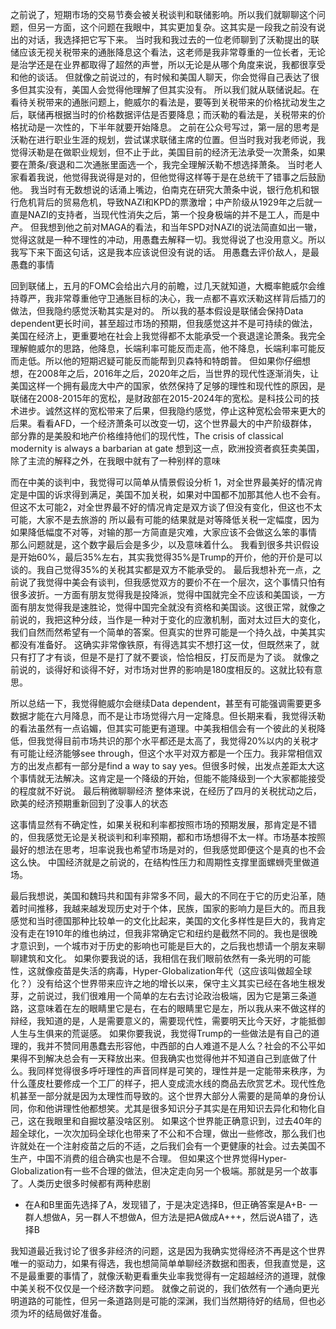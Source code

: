 之前说了，短期市场的交易节奏会被关税谈判和联储影响。所以我们就聊聊这个问题，但另一方面，这个问题在我眼中，其实更加复杂。这其实是一段我之前没有说出的对话，我选择把它写下来。
当时我和我过去的一位老师聊到了沃勒提出的联储应该无视关税带来的通胀降息这个看法，这老师是我非常尊重的一位长者，无论是治学还是在业界都取得了超然的声誉，所以无论是从哪个角度来说，我都很享受和他的谈话。
但就像之前说过的，有时候和美国人聊天，你会觉得自己表达了很多但其实没有，美国人会觉得他理解了但其实没有。
所以我们就从联储说起。在看待关税带来的通胀问题上，鲍威尔的看法是，要等到关税带来的价格扰动发生之后，联储再根据当时的价格数据评估是否要降息；而沃勒的看法是，关税带来的价格扰动是一次性的，下半年就要开始降息。
之前在公众号写过，第一层的思考是沃勒在进行职业生涯的规划，尝试谋求联储主席的位置。但当时我对我老师说，我觉得沃勒是在做职业规划，但不止于此，美国目前的经济无法承受一次萧条，如果要在萧条/衰退和二次通胀里面选一个，我完全理解沃勒不想选择萧条。
当时老人家看着我说，他觉得我说得是对的，但他觉得这样等于是在总统干了错事之后鼓励他。
我当时有无数想说的话涌上嘴边，伯南克在研究大萧条中说，银行危机和银行危机背后的贸易危机，导致NAZI和KPD的票激增；中产阶级从1929年之后就一直是NAZI的支持者，当现代性消失之后，第一个投身极端的并不是工人，而是中产。
但我想到他之前对MAGA的看法，和当年SPD对NAZI的说法简直如出一辙，觉得这就是一种不理性的冲动，用愚蠢去解释一切。我觉得说了也没用意义。所以我写下来下面这句话，这是我本应该说但没有说的话。
用愚蠢去评价敌人，是最愚蠢的事情

回到联储上，五月的FOMC会给出六月的前瞻，过几天就知道，大概率鲍威尔会维持尊严，我非常尊重他守卫通胀目标的决心，我一点都不喜欢沃勒这样背后插刀的做法，但我隐约感觉沃勒其实是对的。
所以我的基本假设是联储会保持Data dependent更长时间，甚至超过市场的预期，但我感觉这并不是可持续的做法，美国在经济上，更重要地在社会上我觉得都不太能承受一个衰退遑论萧条。我完全理解鲍威尔的思路，他降息，长端利率可能反而走高，他不降息，长端利率可能反而走低。所以他的短期迟疑可能反而能帮到贝森特和特朗普。
但如果你仔细想想，在2008年之后，2016年之后，2020年之后，当世界的现代性逐渐消失，让美国这样一个拥有最庞大中产的国家，依然保持了足够的理性和现代性的原因，是联储在2008-2015年的宽松，是财政部在2015-2024年的宽松。是科技公司的技术进步。诚然这样的宽松带来了后果，但我隐约感觉，停止这种宽松会带来更大的后果。看看AFD，一个经济萧条可以改变一切，这个世界最大的中产阶级群体，部分靠的是美股和地产价格维持他们的现代性，The crisis of classical modernity is always a barbarian at gate
想到这一点，欧洲投资者疯狂卖美国，除了主流的解释之外，在我眼中就有了一种别样的意味

而在中美的谈判中，我觉得可以简单从情景假设分析
1，对全世界最美好的情况肯定是中国的诉求得到满足，美国不加关税，如果对中国都不加那其他人也不会有。但这不太可能2，对全世界最不好的情况肯定是双方谈了但没有变化，但这也不太可能，大家不是去旅游的
所以最有可能的结果就是对等降低关税一定幅度，因为如果降低幅度不对等，对输的那一方简直是灾难，大家应该不会做这么笨的事情
那么问题就是，这个数字最后会是多少，以及意味着什么。
我看到很多共识假设是开始60%，最后35%左右，其实我觉得35%是Trump的开价，他的开价是可以谈的。我自己觉得35%的关税其实都是双方不能承受的。
最后我想补充一点，之前说了我觉得中美会有谈判，但我感觉双方的要价不在一个层次，这个事情只怕有很多波折。一方面有朋友觉得我是投降派，觉得中国就完全不应该和美国谈，一方面有朋友觉得我是速胜论，觉得中国完全就没有资格和美国谈。这很正常，就像之前说的，我把这种分歧，当作是一种对于变化的应激机制，面对太过巨大的变化，我们自然而然希望有一个简单的答案。但真实的世界可能是一个持久战，中美其实都没有准备好。
这确实非常像铁原，有得选其实不想打这一仗，但既然来了，就只有打了才有谈，但是不是打了就不要谈，恰恰相反，打反而是为了谈。
就像之前说的，谈得好和谈得不好，对市场对世界的影响是180度相反的。这就比较有意思。

所以总结一下，我觉得鲍威尔会继续Data dependent，甚至有可能强调需要更多数据才能在六月降息，而不是让市场觉得六月一定降息。但长期来看，我觉得沃勒的看法虽然有一点谄媚，但其实可能更有道理。中美我相信会有一个彼此的关税降低，但我觉得目前市场共识的那个水平都还是太高了，我觉得20%以内的关税才有可能让经济能够see through，但这个水平对双方都是一个压力。我非常相信双方的出发点都有一部分是find a way to say yes。但很多时候，出发点差距太大这个事情就无法解决。这肯定是一个降级的开始，但能不能降级到一个大家都能接受的程度就不好说。
最后稍微聊聊经济
整体来说，在经历了四月的关税扰动之后，欧美的经济预期重新回到了没事人的状态


这事情显然有不确定性，如果关税和利率都按照市场的预期发展，那肯定是不错的，但我感觉无论是关税谈判和利率预期，都和市场想得不太一样。市场基本按照最好的想法在思考，坦率说我也希望市场是对的，但我感觉即便这个是真的也不会这么快。
中国经济就是之前说的，在结构性压力和周期性支撑里面螺蛳壳里做道场。

最后我想说，美国和魏玛共和国有非常多不同，最大的不同在于它的历史沿革，随着时间推移，我越来越发现历史对于个体，民族，国家的影响力是巨大的。而且我感觉和当时德国那种比较单一的文化比起来，美国的文化多样性是巨大的，我肯定没有走在1910年的维也纳过，但我非常确定它和纽约是截然不同的。我也是很晚才意识到，一个城市对于历史的影响也可能是巨大的，之后我也想请一个朋友来聊聊建筑和文化。
如果你要我说的话，我相信在我们眼前依然有一条光明的可能性，这就像疫苗是失活的病毒，Hyper-Globalization年代（这应该叫做超全球化？）没有给这个世界带来应许之地的增长以来，保守主义其实已经在各地生根发芽，之前说过，我们很难用一个简单的左右去讨论政治极端，因为它是第三条道路，这意味着在左的眼睛里它是右，在右的眼睛里它是左，所以我从来不做这样的辩经，我知道的是，人是需要意义的，需要现代性，需要明天比今天好，才能抵御人生与生俱来的荒诞感。
如果你要我说，我觉得Trump的一些做法是有自己的道理的，我并不赞同用愚蠢去形容他，中西部的白人难道不是人么？社会的不公平如果得不到解决总会有一天释放出来。但我确实也觉得他并不知道自己到底做了什么。我同样觉得很多呼吁理性的声音同样是可笑的，理性并是一定能带来秩序，为什么蓬皮杜要修成一个工厂的样子，把人变成流水线的商品去欣赏艺术。现代性危机甚至一部分就是因为太理性而导致的。这个世界大部分人需要的是简单的身份认同，你和他讲理性他都想笑。尤其是很多知识分子其实是在用知识去异化和物化自己，这在我眼里和自掘坟墓没啥区别。
如果这个世界能正确意识到，过去40年的超全球化，一次次加码全球化也带来了不公和不合理，做出一些修改，那么我们也许就处在一个注射疫苗之后的不适，之后我们会有一个更健康的社会。过去美国不生产，中国不消费的组合确实也是不合理。
但如果这个世界觉得Hyper-Globalization有一些不合理的做法，但决定走向另一个极端。那就是另一个故事了。人类历史很多时候都有两种悲剧
- 在A和B里面先选择了A，发现错了，于是决定选择B，但正确答案是A+B- 一群人想做A，另一群人不想做A，但方法是把A做成A+++，然后说A错了，选择B

我知道最近我讨论了很多非经济的问题，这是因为我确实觉得经济不再是这个世界唯一的驱动力，如果有得选，我也想简简单单聊经济数据和图表，但我直觉是，这不是最重要的事情了，就像沃勒更看重失业率我觉得有一定超越经济的道理，就像中美关税不仅仅是一个经济数字问题。
就像之前说的，我们依然有一个通向更光明道路的可能性，但另一条道路则是可能的深渊，我们当然期待好的结局，但也必须为坏的结局做好准备。